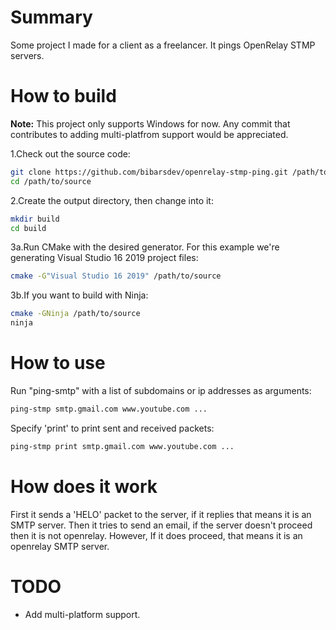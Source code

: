 # Summary
Some project I made for a client as a freelancer. It pings OpenRelay STMP servers.

# How to build
**Note:** This project only supports Windows for now. Any commit that contributes to adding multi-platfrom support would be appreciated.

1.Check out the source code:
```sh
git clone https://github.com/bibarsdev/openrelay-stmp-ping.git /path/to/source
cd /path/to/source
```
2.Create the output directory, then change into it:
```sh
mkdir build
cd build
```
3a.Run CMake with the desired generator. For this example we're generating Visual Studio 16 2019 project files:
```sh
cmake -G"Visual Studio 16 2019" /path/to/source
```
3b.If you want to build with Ninja:
```sh
cmake -GNinja /path/to/source
ninja
```

# How to use
Run "ping-smtp" with a list of subdomains or ip addresses as arguments:
```sh
ping-stmp smtp.gmail.com www.youtube.com ...
```
Specify 'print' to print sent and received packets:
```sh
ping-stmp print smtp.gmail.com www.youtube.com ...
```

# How does it work
First it sends a 'HELO' packet to the server, if it replies that means it is an SMTP server. Then it tries to send an email, if the server doesn't proceed then it is not openrelay. However, If it does proceed, that means it is an openrelay SMTP server.

# TODO
- Add multi-platform support.
